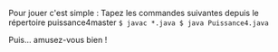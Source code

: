 Pour jouer c'est simple :
Tapez les commandes suivantes depuis le répertoire puissance4master
`$ javac *.java
$ java Puissance4.java`

Puis... amusez-vous bien !
